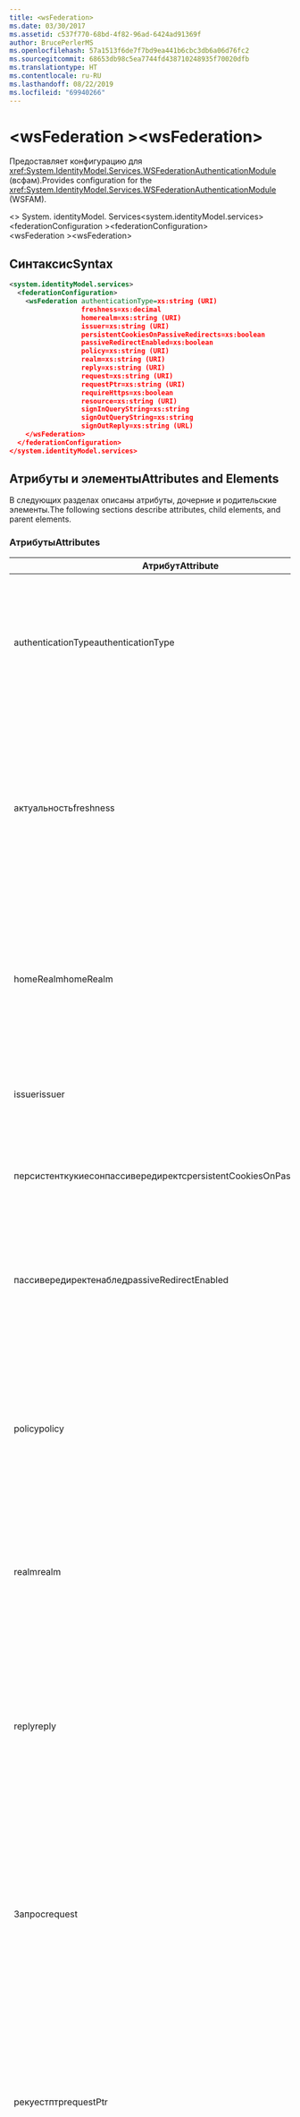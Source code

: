 ```yaml
---
title: <wsFederation>
ms.date: 03/30/2017
ms.assetid: c537f770-68bd-4f82-96ad-6424ad91369f
author: BrucePerlerMS
ms.openlocfilehash: 57a1513f6de7f7bd9ea441b6cbc3db6a06d76fc2
ms.sourcegitcommit: 68653db98c5ea7744fd438710248935f70020dfb
ms.translationtype: HT
ms.contentlocale: ru-RU
ms.lasthandoff: 08/22/2019
ms.locfileid: "69940266"
---
```

# <a name="wsfederation"></a><span data-ttu-id="6518c-101">\<wsFederation ></span><span class="sxs-lookup"><span data-stu-id="6518c-101">\<wsFederation></span></span>
<span data-ttu-id="6518c-102">Предоставляет конфигурацию для <xref:System.IdentityModel.Services.WSFederationAuthenticationModule> (всфам).</span><span class="sxs-lookup"><span data-stu-id="6518c-102">Provides configuration for the <xref:System.IdentityModel.Services.WSFederationAuthenticationModule> (WSFAM).</span></span>  
  
<span data-ttu-id="6518c-103">\<> System. identityModel. Services</span><span class="sxs-lookup"><span data-stu-id="6518c-103">\<system.identityModel.services></span></span>  
<span data-ttu-id="6518c-104">\<federationConfiguration ></span><span class="sxs-lookup"><span data-stu-id="6518c-104">\<federationConfiguration></span></span>  
<span data-ttu-id="6518c-105">\<wsFederation ></span><span class="sxs-lookup"><span data-stu-id="6518c-105">\<wsFederation></span></span>  
  
## <a name="syntax"></a><span data-ttu-id="6518c-106">Синтаксис</span><span class="sxs-lookup"><span data-stu-id="6518c-106">Syntax</span></span>  
  
```xml
<system.identityModel.services>  
  <federationConfiguration>  
    <wsFederation authenticationType=xs:string (URI)  
                  freshness=xs:decimal  
                  homerealm=xs:string (URI)  
                  issuer=xs:string (URI)  
                  persistentCookiesOnPassiveRedirects=xs:boolean  
                  passiveRedirectEnabled=xs:boolean  
                  policy=xs:string (URI)  
                  realm=xs:string (URI)  
                  reply=xs:string (URI)  
                  request=xs:string (URI)  
                  requestPtr=xs:string (URI)  
                  requireHttps=xs:boolean  
                  resource=xs:string (URI)  
                  signInQueryString=xs:string  
                  signOutQueryString=xs:string  
                  signOutReply=xs:string (URL)  
    </wsFederation>  
  </federationConfiguration>  
</system.identityModel.services>  
```  
  
## <a name="attributes-and-elements"></a><span data-ttu-id="6518c-107">Атрибуты и элементы</span><span class="sxs-lookup"><span data-stu-id="6518c-107">Attributes and Elements</span></span>  
 <span data-ttu-id="6518c-108">В следующих разделах описаны атрибуты, дочерние и родительские элементы.</span><span class="sxs-lookup"><span data-stu-id="6518c-108">The following sections describe attributes, child elements, and parent elements.</span></span>  
  
### <a name="attributes"></a><span data-ttu-id="6518c-109">Атрибуты</span><span class="sxs-lookup"><span data-stu-id="6518c-109">Attributes</span></span>  
  
|<span data-ttu-id="6518c-110">Атрибут</span><span class="sxs-lookup"><span data-stu-id="6518c-110">Attribute</span></span>|<span data-ttu-id="6518c-111">Описание</span><span class="sxs-lookup"><span data-stu-id="6518c-111">Description</span></span>|  
|---------------|-----------------|  
|<span data-ttu-id="6518c-112">authenticationType</span><span class="sxs-lookup"><span data-stu-id="6518c-112">authenticationType</span></span>|<span data-ttu-id="6518c-113">URI, указывающий тип проверки подлинности.</span><span class="sxs-lookup"><span data-stu-id="6518c-113">A URI that specifies the authentication type.</span></span> <span data-ttu-id="6518c-114">Задает параметр wauth для запроса на вход WS-Federation.</span><span class="sxs-lookup"><span data-stu-id="6518c-114">Sets the WS-Federation sign-in request wauth parameter.</span></span> <span data-ttu-id="6518c-115">Необязательный параметр.</span><span class="sxs-lookup"><span data-stu-id="6518c-115">Optional.</span></span> <span data-ttu-id="6518c-116">Значение по умолчанию — пустая строка, указывающая, что параметр wauth не включен в запрос.</span><span class="sxs-lookup"><span data-stu-id="6518c-116">The default is an empty string, which specifies that the wauth parameter is not included in the request.</span></span>|  
|<span data-ttu-id="6518c-117">актуальность</span><span class="sxs-lookup"><span data-stu-id="6518c-117">freshness</span></span>|<span data-ttu-id="6518c-118">Требуемый максимальный возраст запросов проверки подлинности в минутах.</span><span class="sxs-lookup"><span data-stu-id="6518c-118">The desired maximum age of authentication requests, in minutes.</span></span> <span data-ttu-id="6518c-119">Задает параметр wfresh для запроса на вход WS-Federation.</span><span class="sxs-lookup"><span data-stu-id="6518c-119">Sets the WS-Federation sign-in request wfresh parameter.</span></span> <span data-ttu-id="6518c-120">Необязательный параметр.</span><span class="sxs-lookup"><span data-stu-id="6518c-120">Optional.</span></span> <span data-ttu-id="6518c-121">По умолчанию используется значение ноль.</span><span class="sxs-lookup"><span data-stu-id="6518c-121">The default is zero.</span></span> <span data-ttu-id="6518c-122">Необязательный параметр.</span><span class="sxs-lookup"><span data-stu-id="6518c-122">Optional.</span></span> <span data-ttu-id="6518c-123">**Предупреждение.**  В следующем выпуске .NET Framework 4,5 `freshness` атрибут будет иметь тип `xs:string` , а `null`его значение по умолчанию будет.</span><span class="sxs-lookup"><span data-stu-id="6518c-123">**Warning:**  In the next release of .NET Framework 4.5, the `freshness` attribute will be of type `xs:string` and its default value will be `null`.</span></span>|  
|<span data-ttu-id="6518c-124">homeRealm</span><span class="sxs-lookup"><span data-stu-id="6518c-124">homeRealm</span></span>|<span data-ttu-id="6518c-125">Домашняя область поставщика удостоверений (IdP), используемая для проверки подлинности.</span><span class="sxs-lookup"><span data-stu-id="6518c-125">The home realm of the identity provider (IdP) to use for authentication.</span></span> <span data-ttu-id="6518c-126">Задает параметр запроса на вход WS-Federation.</span><span class="sxs-lookup"><span data-stu-id="6518c-126">Sets the WS-Federation sign-in request whr parameter.</span></span> <span data-ttu-id="6518c-127">Необязательный параметр.</span><span class="sxs-lookup"><span data-stu-id="6518c-127">Optional.</span></span> <span data-ttu-id="6518c-128">Значение по умолчанию — пустая строка, указывающая, что параметр Втч не включен в запрос.</span><span class="sxs-lookup"><span data-stu-id="6518c-128">The default is an empty string, which specifies that the whr parameter is not included in the request.</span></span>|  
|<span data-ttu-id="6518c-129">issuer</span><span class="sxs-lookup"><span data-stu-id="6518c-129">issuer</span></span>|<span data-ttu-id="6518c-130">Универсальный код ресурса (URI) предполагаемого издателя маркера.</span><span class="sxs-lookup"><span data-stu-id="6518c-130">The URI of the intended token issuer.</span></span> <span data-ttu-id="6518c-131">Задает базовый URL-адрес для запросов входа WS-Federation и запросов выхода.</span><span class="sxs-lookup"><span data-stu-id="6518c-131">Sets the base URL of WS-Federation sign-in requests and sign-out requests Required.</span></span>|  
|<span data-ttu-id="6518c-132">персистенткукиесонпассивередиректс</span><span class="sxs-lookup"><span data-stu-id="6518c-132">persistentCookiesOnPassiveRedirects</span></span>|<span data-ttu-id="6518c-133">Указывает, выдаются ли постоянные файлы cookie при проверке подлинности.</span><span class="sxs-lookup"><span data-stu-id="6518c-133">Specifies whether persistent cookies are issued on authentication.</span></span> <span data-ttu-id="6518c-134">Необязательный параметр.</span><span class="sxs-lookup"><span data-stu-id="6518c-134">Optional.</span></span> <span data-ttu-id="6518c-135">Значение по умолчанию — false, а файлы cookie не выдаются.</span><span class="sxs-lookup"><span data-stu-id="6518c-135">The default is "false", cookies are not issued.</span></span>|  
|<span data-ttu-id="6518c-136">пассивередиректенаблед</span><span class="sxs-lookup"><span data-stu-id="6518c-136">passiveRedirectEnabled</span></span>|<span data-ttu-id="6518c-137">Указывает, включена ли ВСФАМ для автоматического перенаправления неавторизованных запросов STS.</span><span class="sxs-lookup"><span data-stu-id="6518c-137">Specifies whether the WSFAM is enabled to automatically redirect unauthorized requests to an STS.</span></span> <span data-ttu-id="6518c-138">Необязательный параметр.</span><span class="sxs-lookup"><span data-stu-id="6518c-138">Optional.</span></span> <span data-ttu-id="6518c-139">Значение по умолчанию — true, неавторизованные запросы автоматически перенаправляются.</span><span class="sxs-lookup"><span data-stu-id="6518c-139">The default is "true", unauthorized requests are automatically redirected.</span></span>|  
|<span data-ttu-id="6518c-140">policy</span><span class="sxs-lookup"><span data-stu-id="6518c-140">policy</span></span>|<span data-ttu-id="6518c-141">URL-адрес, указывающий расположение соответствующей политики для использования при запросах на вход.</span><span class="sxs-lookup"><span data-stu-id="6518c-141">A URL that specifies the location of the relevant policy to use on sign-in requests.</span></span> <span data-ttu-id="6518c-142">Значение по умолчанию — пустая строка.</span><span class="sxs-lookup"><span data-stu-id="6518c-142">The default is an empty string.</span></span> <span data-ttu-id="6518c-143">Задает параметр WP запроса на вход WS-Federation.</span><span class="sxs-lookup"><span data-stu-id="6518c-143">Sets the WS-Federation sign-in request wp parameter.</span></span> <span data-ttu-id="6518c-144">Необязательный параметр.</span><span class="sxs-lookup"><span data-stu-id="6518c-144">Optional.</span></span> <span data-ttu-id="6518c-145">Значение по умолчанию — пустая строка, которая указывает, что параметр WP не включен в запрос.</span><span class="sxs-lookup"><span data-stu-id="6518c-145">The default is an empty string, which specifies that the wp parameter is not included in the request.</span></span>|  
|<span data-ttu-id="6518c-146">realm</span><span class="sxs-lookup"><span data-stu-id="6518c-146">realm</span></span>|<span data-ttu-id="6518c-147">Универсальный код ресурса (URI) области запроса.</span><span class="sxs-lookup"><span data-stu-id="6518c-147">The URI of the requesting realm.</span></span> <span data-ttu-id="6518c-148">(URI, определяющий проверяющую сторону (RP) для службы маркеров безопасности (STS).) Задает параметр запроса на вход wtrealm WS-Federation.</span><span class="sxs-lookup"><span data-stu-id="6518c-148">(A URI that identifies the relying party (RP) to the security token service (STS).) Sets the request wtrealm WS-Federation sign-in request parameter.</span></span> <span data-ttu-id="6518c-149">Обязательный.</span><span class="sxs-lookup"><span data-stu-id="6518c-149">Required.</span></span>|  
|<span data-ttu-id="6518c-150">reply</span><span class="sxs-lookup"><span data-stu-id="6518c-150">reply</span></span>|<span data-ttu-id="6518c-151">URL-адрес, определяющий адрес, по которому приложение проверяющей стороны должно получить ответы от службы маркеров безопасности (STS).</span><span class="sxs-lookup"><span data-stu-id="6518c-151">A URL that identifies the address at which the relying party (RP) application would like to receive replies from the Security Token Service (STS).</span></span> <span data-ttu-id="6518c-152">Задает параметр wreply для запроса на вход WS-Federation.</span><span class="sxs-lookup"><span data-stu-id="6518c-152">Sets the WS-Federation sign-in request wreply parameter.</span></span> <span data-ttu-id="6518c-153">Необязательный параметр.</span><span class="sxs-lookup"><span data-stu-id="6518c-153">Optional.</span></span> <span data-ttu-id="6518c-154">Значение по умолчанию — пустая строка, указывающая, что параметр wreply не включен в запрос.</span><span class="sxs-lookup"><span data-stu-id="6518c-154">The default is an empty string, which specifies that the wreply parameter is not included in the request.</span></span>|  
|<span data-ttu-id="6518c-155">Запрос</span><span class="sxs-lookup"><span data-stu-id="6518c-155">request</span></span>|<span data-ttu-id="6518c-156">Запрос на выдачу маркера.</span><span class="sxs-lookup"><span data-stu-id="6518c-156">The token issuance request.</span></span> <span data-ttu-id="6518c-157">Задает параметр wreq для запроса на вход WS-Federation.</span><span class="sxs-lookup"><span data-stu-id="6518c-157">Sets the WS-Federation sign-in request wreq parameter.</span></span> <span data-ttu-id="6518c-158">Необязательный параметр.</span><span class="sxs-lookup"><span data-stu-id="6518c-158">Optional.</span></span> <span data-ttu-id="6518c-159">Значение по умолчанию — пустая строка, указывающая, что параметр wreq не включен в запрос.</span><span class="sxs-lookup"><span data-stu-id="6518c-159">The default is an empty string, which specifies that the wreq parameter is not included in the request.</span></span> <span data-ttu-id="6518c-160">Не включая wreq или параметр wreqptr в запросе, подразумевает, что STS знает, какой тип маркера следует выдавать.</span><span class="sxs-lookup"><span data-stu-id="6518c-160">Not including the wreq or the wreqptr parameter in the request implies that the STS knows what kind of token to issue.</span></span>|  
|<span data-ttu-id="6518c-161">рекуестптр</span><span class="sxs-lookup"><span data-stu-id="6518c-161">requestPtr</span></span>|<span data-ttu-id="6518c-162">URL-адрес, указывающий расположение запроса на выдачу маркера.</span><span class="sxs-lookup"><span data-stu-id="6518c-162">A URL that specifies the location of the token issuance request.</span></span> <span data-ttu-id="6518c-163">Задает параметр запроса wreqptr.</span><span class="sxs-lookup"><span data-stu-id="6518c-163">Sets the request wreqptr parameter.</span></span> <span data-ttu-id="6518c-164">Необязательный параметр.</span><span class="sxs-lookup"><span data-stu-id="6518c-164">Optional.</span></span> <span data-ttu-id="6518c-165">Значение по умолчанию — пустая строка, указывающая, что параметр wreqptr не включен в запрос.</span><span class="sxs-lookup"><span data-stu-id="6518c-165">The default is an empty string, which specifies that the wreqptr parameter is not included in the request.</span></span> <span data-ttu-id="6518c-166">Не включая wreq или параметр wreqptr в запросе, подразумевает, что STS знает, какой тип маркера следует выдавать.</span><span class="sxs-lookup"><span data-stu-id="6518c-166">Not including the wreq or the wreqptr parameter in the request implies that the STS knows what kind of token to issue.</span></span>|  
|<span data-ttu-id="6518c-167">requireHttps</span><span class="sxs-lookup"><span data-stu-id="6518c-167">requireHttps</span></span>|<span data-ttu-id="6518c-168">Указывает, должен ли обмен данными со службой маркеров безопасности (STS) использовать протокол HTTPS.</span><span class="sxs-lookup"><span data-stu-id="6518c-168">Specifies whether communication with the security token service (STS) must use HTTPS protocol.</span></span> <span data-ttu-id="6518c-169">Необязательный параметр.</span><span class="sxs-lookup"><span data-stu-id="6518c-169">Optional.</span></span> <span data-ttu-id="6518c-170">Значение по умолчанию — true, необходимо использовать протокол HTTPS.</span><span class="sxs-lookup"><span data-stu-id="6518c-170">The default is "true", HTTPS must be used.</span></span>|  
|<span data-ttu-id="6518c-171">ресурс</span><span class="sxs-lookup"><span data-stu-id="6518c-171">resource</span></span>|<span data-ttu-id="6518c-172">Универсальный код ресурса (URI), определяющий ресурс, к которому осуществляется доступ, проверяющая сторона (RP) в службе маркеров безопасности (STS).</span><span class="sxs-lookup"><span data-stu-id="6518c-172">A URI that identifies the resource being accessed, the relying party (RP), to the to the security token service (STS).</span></span> <span data-ttu-id="6518c-173">Необязательный параметр.</span><span class="sxs-lookup"><span data-stu-id="6518c-173">Optional.</span></span> <span data-ttu-id="6518c-174">Задает параметр врес для запроса на вход WS-Federation.</span><span class="sxs-lookup"><span data-stu-id="6518c-174">Sets the WS-Federation sign-in request wres parameter.</span></span> <span data-ttu-id="6518c-175">Необязательный параметр.</span><span class="sxs-lookup"><span data-stu-id="6518c-175">Optional.</span></span> <span data-ttu-id="6518c-176">Значение по умолчанию — пустая строка, указывающая, что параметр врес не включен в запрос.</span><span class="sxs-lookup"><span data-stu-id="6518c-176">The default is an empty string, which specifies that the wres parameter is not included in the request.</span></span> <span data-ttu-id="6518c-177">**Примечание.** врес является устаревшим параметром.</span><span class="sxs-lookup"><span data-stu-id="6518c-177">**Note:**  wres is a legacy parameter.</span></span> <span data-ttu-id="6518c-178">`realm` Укажите атрибут, чтобы использовать вместо него параметр wtrealm.</span><span class="sxs-lookup"><span data-stu-id="6518c-178">Specify the `realm` attribute to use the wtrealm parameter instead.</span></span>|  
|<span data-ttu-id="6518c-179">сигнинкуеристринг</span><span class="sxs-lookup"><span data-stu-id="6518c-179">signInQueryString</span></span>|<span data-ttu-id="6518c-180">Предоставляет точку расширения для указания параметров запроса, определенных приложением, в URL-адресе запроса на вход WS-Federation.</span><span class="sxs-lookup"><span data-stu-id="6518c-180">Provides an extensibility point to specify application defined query parameters in the WS-Federation sign-in request URL.</span></span> <span data-ttu-id="6518c-181">Необязательный параметр.</span><span class="sxs-lookup"><span data-stu-id="6518c-181">Optional.</span></span> <span data-ttu-id="6518c-182">Значение по умолчанию — пустая строка, которая указывает, что в запрос не должны включаться дополнительные параметры.</span><span class="sxs-lookup"><span data-stu-id="6518c-182">The default is an empty string, which specifies that no additional parameters should be included in the request.</span></span> <span data-ttu-id="6518c-183">Параметры указываются в виде фрагмента строки запроса в следующей форме: `"param1=value1&param2=value2&param3=value3"` и т. д.</span><span class="sxs-lookup"><span data-stu-id="6518c-183">The parameters are specified as a query string fragment using the following form: `"param1=value1&param2=value2&param3=value3"` and so on.</span></span> <span data-ttu-id="6518c-184">**Примечание.**  В файле конфигурации символ "&" в строке запроса должен быть указан с помощью ссылки на сущность, `&`.</span><span class="sxs-lookup"><span data-stu-id="6518c-184">**Note:**  In a configuration file the ‘&" character in the query string must be specified using its entity reference, `&`.</span></span>|  
|<span data-ttu-id="6518c-185">сигнауткуеристринг</span><span class="sxs-lookup"><span data-stu-id="6518c-185">signOutQueryString</span></span>|<span data-ttu-id="6518c-186">Предоставляет точку расширения для указания параметров запроса, определенных приложением, в URL-адресе запроса на вход WS-Federation.</span><span class="sxs-lookup"><span data-stu-id="6518c-186">Provides an extensibility point to specify application defined query parameters in the WS-Federation sign-in request URL.</span></span> <span data-ttu-id="6518c-187">Необязательный параметр.</span><span class="sxs-lookup"><span data-stu-id="6518c-187">Optional.</span></span> <span data-ttu-id="6518c-188">Значение по умолчанию — пустая строка, которая указывает, что в запрос не должны включаться дополнительные параметры.</span><span class="sxs-lookup"><span data-stu-id="6518c-188">The default is an empty string, which specifies that no additional parameters should be included in the request.</span></span> <span data-ttu-id="6518c-189">Параметры указываются в виде фрагмента строки запроса в следующей форме: `"param1=value1&param2=value2&param3=value3"` и т. д.</span><span class="sxs-lookup"><span data-stu-id="6518c-189">The parameters are specified as a query string fragment using the following form: `"param1=value1&param2=value2&param3=value3"` and so on.</span></span> <span data-ttu-id="6518c-190">**Примечание.**  В файле конфигурации символ "&" в строке запроса должен быть указан с помощью ссылки на сущность, `&`.</span><span class="sxs-lookup"><span data-stu-id="6518c-190">**Note:**  In a configuration file the ‘&" character in the query string must be specified using its entity reference, `&`.</span></span>|  
|<span data-ttu-id="6518c-191">сигнаутрепли</span><span class="sxs-lookup"><span data-stu-id="6518c-191">signOutReply</span></span>|<span data-ttu-id="6518c-192">Указывает URL-адрес, на который служба маркеров безопасности должна перенаправлять клиент во время пассивного выхода через протокол WS-Federation.</span><span class="sxs-lookup"><span data-stu-id="6518c-192">Specifies the URL to which the client should be redirected by the security token service (STS) during passive sign-out through the WS-Federation protocol.</span></span> <span data-ttu-id="6518c-193">Задает параметр wreply в запросе выхода WS-Federation.</span><span class="sxs-lookup"><span data-stu-id="6518c-193">Sets the wreply parameter on a WS-Federation sign-out request.</span></span> <span data-ttu-id="6518c-194">Необязательный параметр.</span><span class="sxs-lookup"><span data-stu-id="6518c-194">Optional.</span></span> <span data-ttu-id="6518c-195">Значение по умолчанию — пустая строка, которая указывает, что в запрос не должны включаться дополнительные параметры.</span><span class="sxs-lookup"><span data-stu-id="6518c-195">The default is an empty string, which specifies that no additional parameters should be included in the request.</span></span>|  
  
### <a name="child-elements"></a><span data-ttu-id="6518c-196">Дочерние элементы</span><span class="sxs-lookup"><span data-stu-id="6518c-196">Child Elements</span></span>  
 <span data-ttu-id="6518c-197">Отсутствуют</span><span class="sxs-lookup"><span data-stu-id="6518c-197">None</span></span>  
  
### <a name="parent-elements"></a><span data-ttu-id="6518c-198">Родительские элементы</span><span class="sxs-lookup"><span data-stu-id="6518c-198">Parent Elements</span></span>  
  
|<span data-ttu-id="6518c-199">Элемент</span><span class="sxs-lookup"><span data-stu-id="6518c-199">Element</span></span>|<span data-ttu-id="6518c-200">Описание</span><span class="sxs-lookup"><span data-stu-id="6518c-200">Description</span></span>|  
|-------------|-----------------|  
|[<span data-ttu-id="6518c-201">\<federationConfiguration></span><span class="sxs-lookup"><span data-stu-id="6518c-201">\<federationConfiguration></span></span>](federationconfiguration.md)|<span data-ttu-id="6518c-202">Содержит параметры, которые настраивают <xref:System.IdentityModel.Services.WSFederationAuthenticationModule> свойства (всфам) <xref:System.IdentityModel.Services.SessionAuthenticationModule> и (SAM).</span><span class="sxs-lookup"><span data-stu-id="6518c-202">Contains the settings that configure the <xref:System.IdentityModel.Services.WSFederationAuthenticationModule> (WSFAM) and the <xref:System.IdentityModel.Services.SessionAuthenticationModule> (SAM).</span></span>|  
  
## <a name="remarks"></a><span data-ttu-id="6518c-203">Примечания</span><span class="sxs-lookup"><span data-stu-id="6518c-203">Remarks</span></span>  
 <span data-ttu-id="6518c-204">`<wsFederation>` Элемент можно использовать для настройки параметров WS-Federation по умолчанию и поведения по умолчанию для всфам.</span><span class="sxs-lookup"><span data-stu-id="6518c-204">You can use the `<wsFederation>` element to configure default WS-Federation parameter settings and default behavior for the WSFAM.</span></span> <span data-ttu-id="6518c-205">Параметры WS-Federation, `<wsFederation>` определенные в наборе элементов эквивалентные свойства, предоставляемые <xref:System.IdentityModel.Services.WSFederationAuthenticationModule> классом.</span><span class="sxs-lookup"><span data-stu-id="6518c-205">WS-Federation parameter settings defined under the `<wsFederation>` element set equivalent properties exposed by the <xref:System.IdentityModel.Services.WSFederationAuthenticationModule> class.</span></span> <span data-ttu-id="6518c-206">Эти свойства остаются одинаковыми для каждого запроса, выданного ВСФАМ.</span><span class="sxs-lookup"><span data-stu-id="6518c-206">These properties remain the same for every request issued by the WSFAM.</span></span> <span data-ttu-id="6518c-207">Параметры WS-Federation можно изменить динамически во время обработки запроса, добавив обработчики событий для событий, предоставляемых ВСФАМ; Например, <xref:System.IdentityModel.Services.WSFederationAuthenticationModule.RedirectingToIdentityProvider> событие.</span><span class="sxs-lookup"><span data-stu-id="6518c-207">You can change the WS-Federation parameters dynamically during request processing by adding event handlers for the events exposed by WSFAM; for example, the <xref:System.IdentityModel.Services.WSFederationAuthenticationModule.RedirectingToIdentityProvider> event.</span></span> <span data-ttu-id="6518c-208">Дополнительные сведения см. в документации <xref:System.IdentityModel.Services.WSFederationAuthenticationModule> по классу.</span><span class="sxs-lookup"><span data-stu-id="6518c-208">For more information, see the documentation for the <xref:System.IdentityModel.Services.WSFederationAuthenticationModule> class.</span></span>  
  
 <span data-ttu-id="6518c-209">`<wsFederation>` Элемент представлен<xref:System.IdentityModel.Services.Configuration.WSFederationElement> классом.</span><span class="sxs-lookup"><span data-stu-id="6518c-209">The `<wsFederation>` element is represented by the <xref:System.IdentityModel.Services.Configuration.WSFederationElement> class.</span></span> <span data-ttu-id="6518c-210">Сам объект конфигурации представлен <xref:System.IdentityModel.Services.Configuration.WsFederationConfiguration> классом.</span><span class="sxs-lookup"><span data-stu-id="6518c-210">The configuration object itself is represented by the <xref:System.IdentityModel.Services.Configuration.WsFederationConfiguration> class.</span></span> <span data-ttu-id="6518c-211">Один <xref:System.IdentityModel.Services.Configuration.WsFederationConfiguration> экземпляр задается <xref:System.IdentityModel.Services.Configuration.FederationConfiguration> для объекта <xref:System.IdentityModel.Services.FederatedAuthentication.FederationConfiguration%2A?displayProperty=nameWithType> , доступ к которому осуществляется через свойство и обеспечивает конфигурацию для всфам.</span><span class="sxs-lookup"><span data-stu-id="6518c-211">A single <xref:System.IdentityModel.Services.Configuration.WsFederationConfiguration> instance is set on the <xref:System.IdentityModel.Services.Configuration.FederationConfiguration> object that is accessed through the <xref:System.IdentityModel.Services.FederatedAuthentication.FederationConfiguration%2A?displayProperty=nameWithType> property and provides configuration for the WSFAM.</span></span>  
  
## <a name="example"></a><span data-ttu-id="6518c-212">Пример</span><span class="sxs-lookup"><span data-stu-id="6518c-212">Example</span></span>  
 <span data-ttu-id="6518c-213">В следующем XML-коде `<wsFederation>` показан элемент, указывающий параметры для всфам.</span><span class="sxs-lookup"><span data-stu-id="6518c-213">The following XML shows a `<wsFederation>` element that specifies settings for the WSFAM.</span></span>  
  
> [!WARNING]
>  <span data-ttu-id="6518c-214">В этом примере ВСФАМ не требуется для использования HTTPS.</span><span class="sxs-lookup"><span data-stu-id="6518c-214">In this example, the WSFAM is not required to use HTTPS.</span></span> <span data-ttu-id="6518c-215">Это связано с тем `requireHttps` , что атрибут `<wsFederation>` элемента задан `false`.</span><span class="sxs-lookup"><span data-stu-id="6518c-215">This is because the `requireHttps` attribute on the `<wsFederation>` element is set `false`.</span></span> <span data-ttu-id="6518c-216">Этот параметр не рекомендуется для большинства рабочих сред, так как может представлять угрозу безопасности.</span><span class="sxs-lookup"><span data-stu-id="6518c-216">This setting is not recommended for most production environments as it may present a security risk.</span></span>  
  
```xml
<wsFederation passiveRedirectEnabled="true"   
              issuer="http://localhost:15839/wsFederationSTS/Issue"   
              realm="http://localhost:50969/"   
              reply="http://localhost:50969/"   
              requireHttps="false"   
              signOutReply="http://localhost:50969/SignedOutPage.html"   
              signOutQueryString="Param1=value2&Param2=value2"   
              persistentCookiesOnPassiveRedirects="true" />
```  
  
## <a name="see-also"></a><span data-ttu-id="6518c-217">См. также</span><span class="sxs-lookup"><span data-stu-id="6518c-217">See also</span></span>

- <xref:System.IdentityModel.Services.WSFederationAuthenticationModule>
- <xref:System.IdentityModel.Services.FederatedAuthentication.FederationConfiguration%2A?displayProperty=nameWithType>

